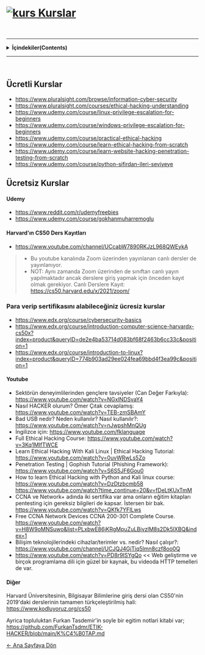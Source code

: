 # [<img src="https://i.ibb.co/ns7dwrs/kurs.png" alt="kurs" border="0"> Kurslar]()
<p>&nbsp;</p>

---
<details> 
  <summary><strong>İçindekiler(Contents)</summary></strong>
  <p>
   
1) [Ücretli Kurslar](#ucretli)
2) [Ücretsiz Kurslar](#ucretsiz)
3) [Harvard'ın CS50 Ders Kayıtlar](#harvard)
4) [Para verip sertifikasını alabileceğiniz ücresiz kurslar](#sertifikali)
5) [Youtube](#youtube)
6) [Diğer](#diger)
  </p>
</details>

---
<p>&nbsp;</p>

## Ücretli Kurslar <a name="ucretli"></a>

- https://www.pluralsight.com/browse/information-cyber-security 
- https://www.pluralsight.com/courses/ethical-hacking-understanding 
- https://www.udemy.com/course/linux-privilege-escalation-for-beginners 
- https://www.udemy.com/course/windows-privilege-escalation-for-beginners 
- https://www.udemy.com/course/practical-ethical-hacking 
- https://www.udemy.com/course/learn-ethical-hacking-from-scratch 
- https://www.udemy.com/course/learn-website-hacking-penetration-testing-from-scratch
- https://www.udemy.com/course/python-sifirdan-ileri-seviyeye

## Ücretsiz Kurslar <a name="ucretsiz"></a>
#### Udemy 
- https://www.reddit.com/r/udemyfreebies  
- https://www.udemy.com/course/gokhanmuharremoglu  
 
#### Harvard'ın CS50 Ders Kayıtları <a name="harvard"></a>
- https://www.youtube.com/channel/UCcabW7890RKJzL968QWEykA
> - Bu youtube kanalında Zoom üzerinden yayınlanan canlı dersler de yayınlanıyor.
> - NOT: Aynı zamanda Zoom üzerinden de sınıftan canlı yayın yapılmaktadır ancak derslere giriş yapmak için önceden kayıt olmak gerekiyor.
Canlı Derslere Kayıt: https://cs50.harvard.edu/x/2021/zoom/
 
### Para verip sertifikasını alabileceğiniz ücresiz kurslar <a name="sertifikali"></a>
- https://www.edx.org/course/cybersecurity-basics  
- https://www.edx.org/course/introduction-computer-science-harvardx-cs50x?index=product&queryID=de2e4ba53714d083bf68f2463b6cc33c&position=1  
- https://www.edx.org/course/introduction-to-linux?index=product&queryID=774b903ad29ee024fea69bbd4f3ea99c&position=1  

#### Youtube <a name="youtube"></a>
- Sektörün deneyimlilerinden gençlere tavsiyeler (Can Değer Farkıyla): https://www.youtube.com/watch?v=NGxlNDSvaY4  
- Nasıl HACKER olurum? Ömer Çıtak cevaplamış: https://www.youtube.com/watch?v=TEB-zmSBAmY  
- Bad USB nedir? Neden kullanılır? Nasıl kullanılır?: https://www.youtube.com/watch?v=nJwpshMnQUg  
- İngilizce için: https://www.youtube.com/fklanguage  
- Full Ethical Hacking Course: https://www.youtube.com/watch?v=3Kq1MIfTWCE  
- Learn Ethical Hacking With Kali Linux | Ethical Hacking Tutorial: https://www.youtube.com/watch?v=0uvWRwLs5Zo  
- Penetration Testing | Gophish Tutorial (Phishing Framework): https://www.youtube.com/watch?v=S6S5JF6Gou0  
- How to learn Ethical Hacking with Python and Kali linux course: https://www.youtube.com/watch?v=DzDtzbcmb58  
https://www.youtube.com/watch?time_continue=20&v=fDeLtKUxTmM  
- CCNA ve Network+ adında iki sertifika var ama onların eğitim kitapları pentesting için gereksiz bilgileri de kapsar. İstersen bir bak.  
https://www.youtube.com/watch?v=QKfk7YFILws  
- Free CCNA Network Devices CCNA 200-301 Complete Course.  
https://www.youtube.com/watch?v=H8W9oMNSuwo&list=PLxbwE86jKRgMpuZuLBivzlM8s2Dk5lXBQ&index=1  
- Bilişim teknolojilerindeki cihazlar/terimler vs. nedir? Nasıl çalışır?: https://www.youtube.com/channel/UCJQJ4GjTiq5lmn8czf8oo0Q   
- https://www.youtube.com/watch?v=PD8r9ISYgQo << Web geliştirme ve birçok programlama dili için güzel bir kaynak, bu videoda HTTP temelleri de var.  

#### Diğer <a name="diger"></a>
Harvard Üniversitesinin, Bilgisayar Bilimlerine giriş dersi olan CS50'nin 2019'daki derslerinin tamamen türkçeleştirilmiş hali: https://www.kodluyoruz.org/cs50  

Ayrica topluluktan Furkan Tasdemir'in soyle bir egitim notlari kitabi var; https://github.com/FurkanTsdmr/ETIK-HACKER/blob/main/K%C4%B0TAP.md  

[← Ana Sayfaya Dön](https://github.com/LuNiZz/siber-guvenlik-sss)
